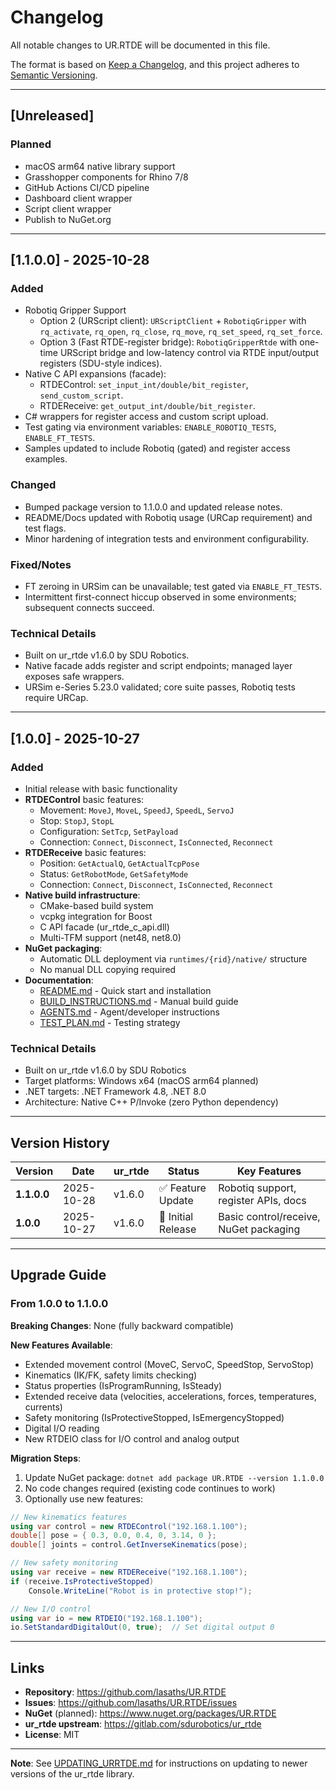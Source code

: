 # Changelog

All notable changes to UR.RTDE will be documented in this file.

The format is based on [Keep a Changelog](https://keepachangelog.com/en/1.0.0/),
and this project adheres to [Semantic Versioning](https://semver.org/spec/v2.0.0.html).

---

## [Unreleased]

### Planned
- macOS arm64 native library support
- Grasshopper components for Rhino 7/8
- GitHub Actions CI/CD pipeline
- Dashboard client wrapper
- Script client wrapper
- Publish to NuGet.org

---

## [1.1.0.0] - 2025-10-28

### Added
- Robotiq Gripper Support
  - Option 2 (URScript client): `URScriptClient` + `RobotiqGripper` with `rq_activate`, `rq_open`, `rq_close`, `rq_move`, `rq_set_speed`, `rq_set_force`.
  - Option 3 (Fast RTDE-register bridge): `RobotiqGripperRtde` with one-time URScript bridge and low-latency control via RTDE input/output registers (SDU-style indices).
- Native C API expansions (facade):
  - RTDEControl: `set_input_int/double/bit_register`, `send_custom_script`.
  - RTDEReceive: `get_output_int/double/bit_register`.
- C# wrappers for register access and custom script upload.
- Test gating via environment variables: `ENABLE_ROBOTIQ_TESTS`, `ENABLE_FT_TESTS`.
- Samples updated to include Robotiq (gated) and register access examples.

### Changed
- Bumped package version to 1.1.0.0 and updated release notes.
- README/Docs updated with Robotiq usage (URCap requirement) and test flags.
- Minor hardening of integration tests and environment configurability.

### Fixed/Notes
- FT zeroing in URSim can be unavailable; test gated via `ENABLE_FT_TESTS`.
- Intermittent first-connect hiccup observed in some environments; subsequent connects succeed.

### Technical Details
- Built on ur_rtde v1.6.0 by SDU Robotics.
- Native facade adds register and script endpoints; managed layer exposes safe wrappers.
- URSim e-Series 5.23.0 validated; core suite passes, Robotiq tests require URCap.

---

## [1.0.0] - 2025-10-27

### Added
- Initial release with basic functionality
- **RTDEControl** basic features:
  - Movement: `MoveJ`, `MoveL`, `SpeedJ`, `SpeedL`, `ServoJ`
  - Stop: `StopJ`, `StopL`
  - Configuration: `SetTcp`, `SetPayload`
  - Connection: `Connect`, `Disconnect`, `IsConnected`, `Reconnect`
- **RTDEReceive** basic features:
  - Position: `GetActualQ`, `GetActualTcpPose`
  - Status: `GetRobotMode`, `GetSafetyMode`
  - Connection: `Connect`, `Disconnect`, `IsConnected`, `Reconnect`
- **Native build infrastructure**:
  - CMake-based build system
  - vcpkg integration for Boost
  - C API facade (ur_rtde_c_api.dll)
  - Multi-TFM support (net48, net8.0)
- **NuGet packaging**:
  - Automatic DLL deployment via `runtimes/{rid}/native/` structure
  - No manual DLL copying required
- **Documentation**:
  - [README.md](README.md) - Quick start and installation
  - [BUILD_INSTRUCTIONS.md](BUILD_INSTRUCTIONS.md) - Manual build guide
  - [AGENTS.md](AGENTS.md) - Agent/developer instructions
  - [TEST_PLAN.md](TEST_PLAN.md) - Testing strategy

### Technical Details
- Built on ur_rtde v1.6.0 by SDU Robotics
- Target platforms: Windows x64 (macOS arm64 planned)
- .NET targets: .NET Framework 4.8, .NET 8.0
- Architecture: Native C++ P/Invoke (zero Python dependency)

---

## Version History

| Version | Date | ur_rtde | Status | Key Features |
|---------|------|---------|--------|--------------|
| **1.1.0.0** | 2025-10-28 | v1.6.0 | ✅ Feature Update | Robotiq support, register APIs, docs |
| **1.0.0** | 2025-10-27 | v1.6.0 | 🔄 Initial Release | Basic control/receive, NuGet packaging |

---

## Upgrade Guide

### From 1.0.0 to 1.1.0.0

**Breaking Changes**: None (fully backward compatible)

**New Features Available**:
- Extended movement control (MoveC, ServoC, SpeedStop, ServoStop)
- Kinematics (IK/FK, safety limits checking)
- Status properties (IsProgramRunning, IsSteady)
- Extended receive data (velocities, accelerations, forces, temperatures, currents)
- Safety monitoring (IsProtectiveStopped, IsEmergencyStopped)
- Digital I/O reading
- New RTDEIO class for I/O control and analog output

**Migration Steps**:
1. Update NuGet package: `dotnet add package UR.RTDE --version 1.1.0.0`
2. No code changes required (existing code continues to work)
3. Optionally use new features:

```csharp
// New kinematics features
using var control = new RTDEControl("192.168.1.100");
double[] pose = { 0.3, 0.0, 0.4, 0, 3.14, 0 };
double[] joints = control.GetInverseKinematics(pose);

// New safety monitoring
using var receive = new RTDEReceive("192.168.1.100");
if (receive.IsProtectiveStopped)
    Console.WriteLine("Robot is in protective stop!");

// New I/O control
using var io = new RTDEIO("192.168.1.100");
io.SetStandardDigitalOut(0, true);  // Set digital output 0
```

---

## Links

- **Repository**: https://github.com/lasaths/UR.RTDE
- **Issues**: https://github.com/lasaths/UR.RTDE/issues
- **NuGet** (planned): https://www.nuget.org/packages/UR.RTDE
- **ur_rtde upstream**: https://gitlab.com/sdurobotics/ur_rtde
- **License**: MIT

---

**Note**: See [UPDATING_URRTDE.md](UPDATING_URRTDE.md) for instructions on updating to newer versions of the ur_rtde library.
